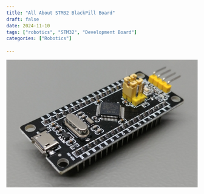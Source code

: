```yaml
---
title: "All About STM32 BlackPill Board"
draft: false
date: 2024-11-10
tags: ["robotics", "STM32", "Development Board"]
categories: ["Robotics"]
    
---
```

![STM32 PinOut][STM32]

[STM32]: /content/posts/all-about-stm32/STM32pinout.jpg "STM32 PinOut"